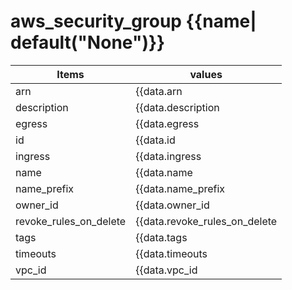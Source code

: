 # aws_security_group {{name| default("None")}}
| Items                  | values                        |
| ---------------------- | ----------------------------- |
| arn                    | {{data.arn                    | default("None")}} |
| description            | {{data.description            | default("None")}} |
| egress                 | {{data.egress                 | default("None")}} |
| id                     | {{data.id                     | default("None")}} |
| ingress                | {{data.ingress                | default("None")}} |
| name                   | {{data.name                   | default("None")}} |
| name_prefix            | {{data.name_prefix            | default("None")}} |
| owner_id               | {{data.owner_id               | default("None")}} |
| revoke_rules_on_delete | {{data.revoke_rules_on_delete | default("None")}} |
| tags                   | {{data.tags                   | default("None")}} |
| timeouts               | {{data.timeouts               | default("None")}} |
| vpc_id                 | {{data.vpc_id                 | default("None")}} |